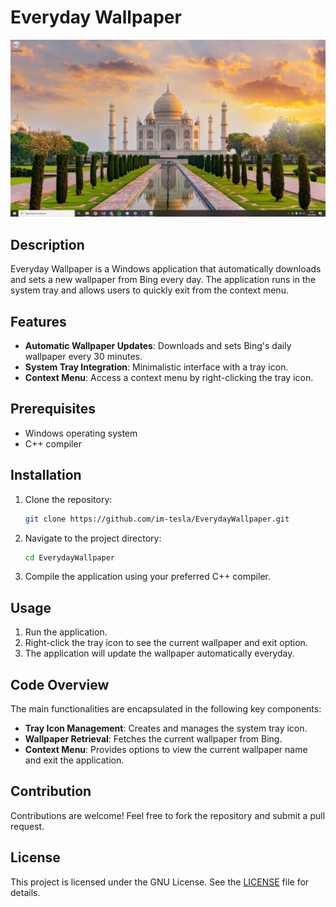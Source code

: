 # Everyday Wallpaper

![Preview](preview.png)

## Description

Everyday Wallpaper is a Windows application that automatically downloads and sets a new wallpaper from Bing every day. The application runs in the system tray and allows users to quickly exit from the context menu.

## Features

- **Automatic Wallpaper Updates**: Downloads and sets Bing's daily wallpaper every 30 minutes.
- **System Tray Integration**: Minimalistic interface with a tray icon.
- **Context Menu**: Access a context menu by right-clicking the tray icon.

## Prerequisites

- Windows operating system
- C++ compiler

## Installation

1. Clone the repository:
    ```bash
    git clone https://github.com/im-tesla/EverydayWallpaper.git
    ```
   
2. Navigate to the project directory:
    ```bash
    cd EverydayWallpaper
    ```

3. Compile the application using your preferred C++ compiler.

## Usage

1. Run the application.
2. Right-click the tray icon to see the current wallpaper and exit option.
3. The application will update the wallpaper automatically everyday.

## Code Overview

The main functionalities are encapsulated in the following key components:

- **Tray Icon Management**: Creates and manages the system tray icon.
- **Wallpaper Retrieval**: Fetches the current wallpaper from Bing.
- **Context Menu**: Provides options to view the current wallpaper name and exit the application.

## Contribution

Contributions are welcome! Feel free to fork the repository and submit a pull request.

## License

This project is licensed under the GNU License. See the [LICENSE](LICENSE) file for details.
